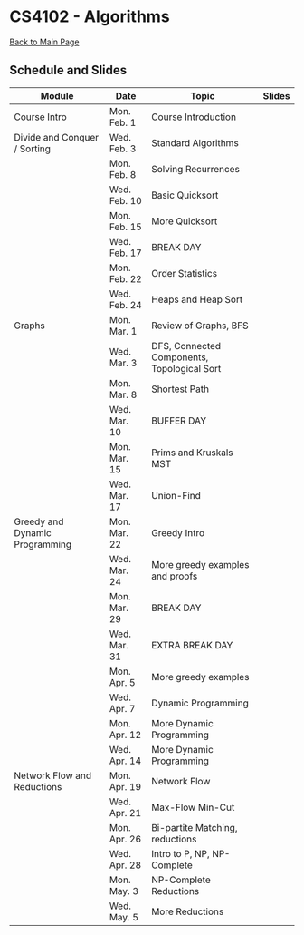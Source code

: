 CS4102 - Algorithms
===============================

[Back to Main Page](../readme.html)

<a name="introduction"></a>Schedule and Slides
--------------------------------------- 

| Module | Date | Topic | Slides |
|--------------------|------|-----------------------------|-----------------------|
| Course Intro | Mon. Feb. 1 | Course Introduction| |
| Divide and Conquer / Sorting | Wed. Feb. 3 | Standard Algorithms | |
| | Mon. Feb. 8 | Solving Recurrences | |
| | Wed. Feb. 10 | Basic Quicksort | |
| | Mon. Feb. 15 | More Quicksort | |
| | Wed. Feb. 17 | BREAK DAY | |
| | Mon. Feb. 22 | Order Statistics | |
| | Wed. Feb. 24 | Heaps and Heap Sort | |
| Graphs | Mon. Mar. 1 | Review of Graphs, BFS | |
| | Wed. Mar. 3 | DFS, Connected Components, Topological Sort | |
| | Mon. Mar. 8 | Shortest Path | |
| | Wed. Mar. 10 | BUFFER DAY | |
| | Mon. Mar. 15 | Prims and Kruskals MST | |
| | Wed. Mar. 17 | Union-Find | |
| Greedy and Dynamic Programming | Mon. Mar. 22 | Greedy Intro | |
| | Wed. Mar. 24 | More greedy examples and proofs | |
| | Mon. Mar. 29 | BREAK DAY | |
| | Wed. Mar. 31 | EXTRA BREAK DAY | |
| | Mon. Apr. 5 | More greedy examples | |
| | Wed. Apr. 7 | Dynamic Programming | |
| | Mon. Apr. 12 | More Dynamic Programming | |
| | Wed. Apr. 14 | More Dynamic Programming | |
| Network Flow and Reductions | Mon. Apr. 19 | Network Flow | |
| | Wed. Apr. 21 | Max-Flow Min-Cut | |
| | Mon. Apr. 26 | Bi-partite Matching, reductions | |
| | Wed. Apr. 28 | Intro to P, NP, NP-Complete | |
| | Mon. May. 3 | NP-Complete Reductions | |
| | Wed. May. 5 | More Reductions | |

